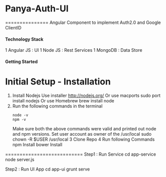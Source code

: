# Panya-Auth-UI
===============
Angular Component to implement Auth2.0 and Google ClientID

#### Technology Stack
1 Angular JS : UI
1 Node JS    : Rest Services
1 MongoDB    : Data Store

#### Getting Started
# Initial Setup - Installation
1. Install Nodejs
    Use installer http://nodejs.org/
    Or use macports sudo port install nodejs
    Or use Homebrew brew install node
2. Run the following commands in the terminal
    ```
    node -v
    npm -v
    ```
    Make sure both the above commands were valid and printed out node and npm versions.
    Set user account as owner of the /usr/local sudo chown -R $USER /usr/local
3 Clone Repo
4 Run following Commands 
  npm Install
  bower Install
  
===========================
Step1 : Run Service 
      cd app-service
      node server.js
      
Step2 : Run UI App
       cd app-ui
       grunt serve  
